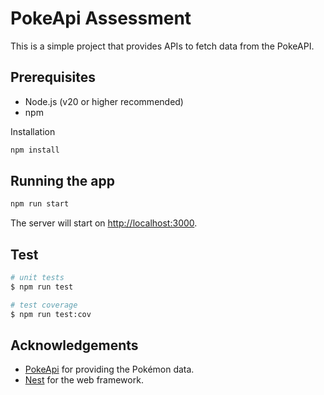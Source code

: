 # PokeApi Assessment
This is a simple project that provides APIs to fetch data from the PokeAPI.

## Prerequisites

- Node.js (v20 or higher recommended)
- npm

 Installation

```bash
npm install
```

## Running the app

```bash
npm run start
```

The server will start on <http://localhost:3000>.

## Test

```bash
# unit tests
$ npm run test

# test coverage
$ npm run test:cov
```

## Acknowledgements

- [PokeApi](https://pokeapi.co/) for providing the Pokémon data.
- [Nest](https://github.com/nestjs/nest) for the web framework.
